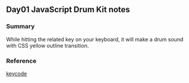 ﻿## Day01 JavaScript Drum Kit notes

### Summary

While hitting the related key on your keyboard, it will make a drum sound with CSS yellow outline transition.

### Reference

[keycode](https://www.toptal.com/developers/keycode)